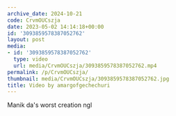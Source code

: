 ```yaml
---
archive_date: 2024-10-21
code: CrvmOUCszja
date: 2023-05-02 14:14:18+00:00
id: '3093859578387052762'
layout: post
media:
- id: '3093859578387052762'
  type: video
  url: media/CrvmOUCszja/3093859578387052762.mp4
permalink: /p/CrvmOUCszja/
thumbnail: media/CrvmOUCszja/3093859578387052762.jpg
title: Video by amargofgechechuri
---
```


Manik da's worst creation ngl